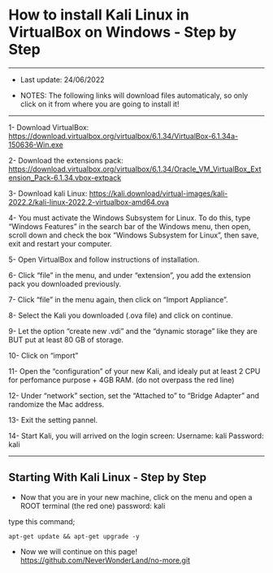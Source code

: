 # How to install Kali Linux in VirtualBox on Windows - Step by Step
-----------------------------------------------
- Last update: 24/06/2022

- NOTES: The following links will download files automaticaly, so only click on it from where you are going to install it! 
----------------------------------------------  
1- Download VirtualBox: https://download.virtualbox.org/virtualbox/6.1.34/VirtualBox-6.1.34a-150636-Win.exe

2- Download the extensions pack: https://download.virtualbox.org/virtualbox/6.1.34/Oracle_VM_VirtualBox_Extension_Pack-6.1.34.vbox-extpack

3- Download kali Linux: https://kali.download/virtual-images/kali-2022.2/kali-linux-2022.2-virtualbox-amd64.ova

4- You must activate the Windows Subsystem for Linux. To do this, type “Windows Features” in the search bar of the Windows menu, then open, scroll down and check the box “Windows Subsystem for Linux”, then save, exit and restart your computer.

5- Open VirtualBox and follow instructions of installation.

6- Click “file” in the menu, and under “extension”, you add the extension pack you downloaded previously.

7- Click “file” in the menu again, then click on “Import Appliance”.

8- Select the Kali you downloaded (.ova file) and click on continue.

9- Let the option “create new .vdi” and the “dynamic storage” like they are BUT put at least 80 GB of storage.

10- Click on “import”

11- Open the “configuration” of your new Kali, and idealy put at least 2 CPU for perfomance purpose + 4GB RAM. (do not overpass the red line)

12- Under “network” section, set the “Attached to” to “Bridge Adapter” and randomize the Mac address.

13- Exit the setting pannel.

14- Start Kali, you will arrived on the login screen:
Username: kali
Password: kali

---------------------------------------
## Starting With Kali Linux - Step by Step

- Now that you are in your new machine, click on the menu and open a ROOT terminal (the red one)
password: kali

type this command;

    apt-get update && apt-get upgrade -y
- Now we will continue on this page!
https://github.com/NeverWonderLand/no-more.git
